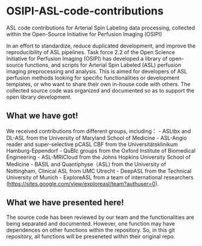 # OSIPI-ASL-code-contributions
ASL code contributions for Arterial Spin Labeling data processing, collected within the Open-Source Initiative for Perfusion Imaging (OSIPI)

In an effort to standardize, reduce duplicated development, and improve the reproducibility of ASL pipelines. Task force 2.2 of the Open Science Initiative for Perfusion Imaging (OSIPI) has developed a library of open-source functions, and scripts for Arterial Spin Labeled (ASL) perfusion imaging preprocessing and analysis. This is aimed for developers of ASL perfusion methods looking for specific functionalities or development templates, or who want to share their own in-house code with others.
The collected source code was organized and documented so as to support the open library development.

## What we have got!
We received contributions from different groups, including： 
	- ASLtbx and DL-ASL from the University of Maryland School of Medicine
	- ASL-Angio reader and super-selective pCASL CBF from the Universitätsklinikum Hamburg-Eppendorf
	- QuBIc groups from the Oxford Institute of Biomedical Engineering
	- ASL-MRICloud from the Johns Hopkins University School of Medicine
	- BASIL and Quantiphyse（ASL) from the University of Nottingham, Clinical ASL from UMC Utrecht
	- DeepASL from the Technical University of Munich
	- ExploreASL from a team of international researchers (https://sites.google.com/view/exploreasl/team?authuser=0).  

## What we have presented here!
The source code has been reviewed by our team and the functionalities are being separated and documented. However, one function  may have dependences on other functions within the repository. So, in this git repository, all functions will be preseneted within their original repo.

